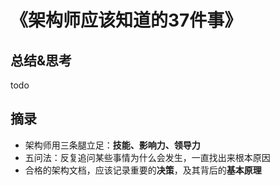 # 《架构师应该知道的37件事》

## 总结&思考

todo
  
## 摘录

- 架构师用三条腿立足：**技能、影响力、领导力**
- 五问法：反复追问某些事情为什么会发生，一直找出来根本原因
- 合格的架构文档，应该记录重要的**决策**，及其背后的**基本原理**